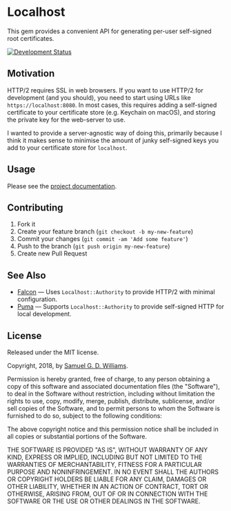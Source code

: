 # Localhost

This gem provides a convenient API for generating per-user self-signed root certificates.

[![Development Status](https://github.com/socketry/localhost/workflows/Development/badge.svg)](https://github.com/socketry/localhost/actions?workflow=Development)

## Motivation

HTTP/2 requires SSL in web browsers. If you want to use HTTP/2 for development (and you should), you need to start using URLs like `https://localhost:8080`. In most cases, this requires adding a self-signed certificate to your certificate store (e.g. Keychain on macOS), and storing the private key for the web-server to use.

I wanted to provide a server-agnostic way of doing this, primarily because I think it makes sense to minimise the amount of junky self-signed keys you add to your certificate store for `localhost`.

## Usage

Please see the [project documentation](https://socketry.github.io/localhost/).

## Contributing

1.  Fork it
2.  Create your feature branch (`git checkout -b my-new-feature`)
3.  Commit your changes (`git commit -am 'Add some feature'`)
4.  Push to the branch (`git push origin my-new-feature`)
5.  Create new Pull Request

## See Also

- [Falcon](https://github.com/socketry/falcon) — Uses `Localhost::Authority` to provide HTTP/2 with minimal configuration.
- [Puma](https://github.com/puma/puma) — Supports `Localhost::Authority` to provide self-signed HTTP for local development.

## License

Released under the MIT license.

Copyright, 2018, by [Samuel G. D. Williams](http://www.codeotaku.com/samuel-williams).

Permission is hereby granted, free of charge, to any person obtaining a copy
of this software and associated documentation files (the "Software"), to deal
in the Software without restriction, including without limitation the rights
to use, copy, modify, merge, publish, distribute, sublicense, and/or sell
copies of the Software, and to permit persons to whom the Software is
furnished to do so, subject to the following conditions:

The above copyright notice and this permission notice shall be included in
all copies or substantial portions of the Software.

THE SOFTWARE IS PROVIDED "AS IS", WITHOUT WARRANTY OF ANY KIND, EXPRESS OR
IMPLIED, INCLUDING BUT NOT LIMITED TO THE WARRANTIES OF MERCHANTABILITY,
FITNESS FOR A PARTICULAR PURPOSE AND NONINFRINGEMENT. IN NO EVENT SHALL THE
AUTHORS OR COPYRIGHT HOLDERS BE LIABLE FOR ANY CLAIM, DAMAGES OR OTHER
LIABILITY, WHETHER IN AN ACTION OF CONTRACT, TORT OR OTHERWISE, ARISING FROM,
OUT OF OR IN CONNECTION WITH THE SOFTWARE OR THE USE OR OTHER DEALINGS IN
THE SOFTWARE.
